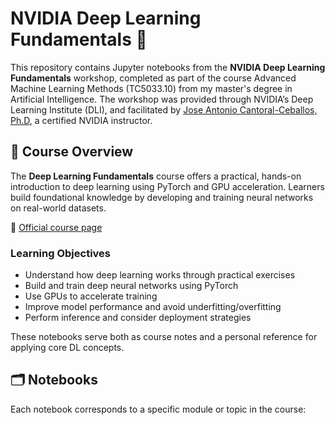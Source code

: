 # NVIDIA Deep Learning Fundamentals 🧠

This repository contains Jupyter notebooks from the **NVIDIA Deep Learning Fundamentals** workshop, completed as part of the course Advanced Machine Learning Methods (TC5033.10) from my master's degree in Artificial Intelligence. The workshop was provided through NVIDIA’s Deep Learning Institute (DLI), and facilitated by [Jose Antonio Cantoral-Ceballos, Ph.D](https://www.linkedin.com/in/jacantoral/), a certified NVIDIA instructor.

## 📘 Course Overview

The **Deep Learning Fundamentals** course offers a practical, hands-on introduction to deep learning using PyTorch and GPU acceleration. Learners build foundational knowledge by developing and training neural networks on real-world datasets.

🔗 [Official course page](https://learn.nvidia.com/courses/course-detail?course_id=course-v1:DLI+C-FX-01+V3)

### Learning Objectives

- Understand how deep learning works through practical exercises
- Build and train deep neural networks using PyTorch
- Use GPUs to accelerate training
- Improve model performance and avoid underfitting/overfitting
- Perform inference and consider deployment strategies

These notebooks serve both as course notes and a personal reference for applying core DL concepts.

## 🗂️ Notebooks

Each notebook corresponds to a specific module or topic in the course: